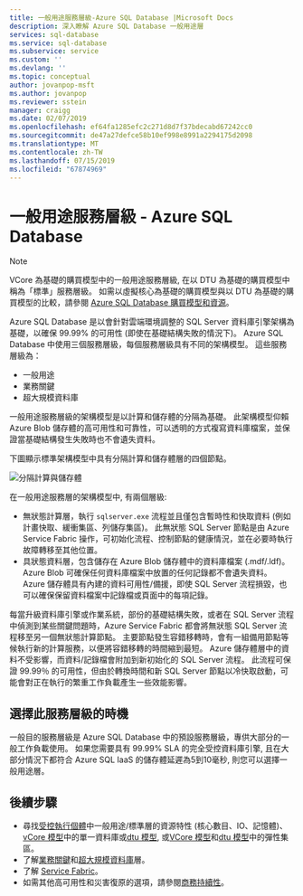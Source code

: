 ```yaml
---
title: 一般用途服務層級-Azure SQL Database |Microsoft Docs
description: 深入瞭解 Azure SQL Database 一般用途層
services: sql-database
ms.service: sql-database
ms.subservice: service
ms.custom: ''
ms.devlang: ''
ms.topic: conceptual
author: jovanpop-msft
ms.author: jovanpop
ms.reviewer: sstein
manager: craigg
ms.date: 02/07/2019
ms.openlocfilehash: ef64fa1285efc2c271d8d7f37bdecabd67242cc0
ms.sourcegitcommit: de47a27defce58b10ef998e8991a2294175d2098
ms.translationtype: MT
ms.contentlocale: zh-TW
ms.lasthandoff: 07/15/2019
ms.locfileid: "67874969"
---
```

# <a name="general-purpose-service-tier---azure-sql-database"></a>一般用途服務層級 - Azure SQL Database

> [!NOTE]
> VCore 為基礎的購買模型中的一般用途服務層級, 在以 DTU 為基礎的購買模型中稱為「標準」服務層級。 如需以虛擬核心為基礎的購買模型與以 DTU 為基礎的購買模型的比較，請參閱 [Azure SQL Database 購買模型和資源](sql-database-purchase-models.md)。

Azure SQL Database 是以會針對雲端環境調整的 SQL Server 資料庫引擎架構為基礎，以確保 99.99% 的可用性 (即使在基礎結構失敗的情況下)。 Azure SQL Database 中使用三個服務層級，每個服務層級具有不同的架構模型。 這些服務層級為：

- 一般用途
- 業務關鍵
- 超大規模資料庫

一般用途服務層級的架構模型是以計算和儲存體的分隔為基礎。 此架構模型仰賴 Azure Blob 儲存體的高可用性和可靠性，可以透明的方式複寫資料庫檔案，並保證當基礎結構發生失敗時也不會遺失資料。

下圖顯示標準架構模型中具有分隔計算和儲存體層的四個節點。

![分隔計算與儲存體](media/sql-database-managed-instance/general-purpose-service-tier.png)

在一般用途服務層的架構模型中, 有兩個層級:

- 無狀態計算層，執行 `sqlserver.exe` 流程並且僅包含暫時性和快取資料 (例如計畫快取、緩衝集區、列儲存集區)。 此無狀態 SQL Server 節點是由 Azure Service Fabric 操作，可初始化流程、控制節點的健康情況，並在必要時執行故障轉移至其他位置。
- 具狀態資料層，包含儲存在 Azure Blob 儲存體中的資料庫檔案 (.mdf/.ldf)。 Azure Blob 可確保任何資料庫檔案中放置的任何記錄都不會遺失資料。 Azure 儲存體具有內建的資料可用性/備援，即使 SQL Server 流程損毀，也可以確保保留資料檔案中記錄檔或頁面中的每項記錄。

每當升級資料庫引擎或作業系統，部份的基礎結構失敗，或者在 SQL Server 流程中偵測到某些關鍵問題時，Azure Service Fabric 都會將無狀態 SQL Server 流程移至另一個無狀態計算節點。 主要節點發生容錯移轉時，會有一組備用節點等候執行新的計算服務，以便將容錯移轉的時間縮到最短。 Azure 儲存體層中的資料不受影響，而資料/記錄檔會附加到新初始化的 SQL Server 流程。 此流程可保證 99.99％ 的可用性，但由於轉換時間和新 SQL Server 節點以冷快取啟動，可能會對正在執行的繁重工作負載產生一些效能影響。

## <a name="when-to-choose-this-service-tier"></a>選擇此服務層級的時機

一般目的服務層級是 Azure SQL Database 中的預設服務層級，專供大部分的一般工作負載使用。 如果您需要具有 99.99% SLA 的完全受控資料庫引擎, 且在大部分情況下都符合 Azure SQL IaaS 的儲存體延遲為5到10毫秒, 則您可以選擇一般用途層。

## <a name="next-steps"></a>後續步驟

- 尋找[受控執行個體](sql-database-managed-instance-resource-limits.md#service-tier-characteristics)中一般用途/標準層的資源特性 (核心數目、IO、記憶體)、 [vCore 模型](sql-database-vcore-resource-limits-single-databases.md#general-purpose-service-tier-storage-sizes-and-compute-sizes)中的單一資料庫或[dtu 模型](sql-database-dtu-resource-limits-single-databases.md#single-database-storage-sizes-and-compute-sizes), 或[VCore 模型](sql-database-vcore-resource-limits-elastic-pools.md#general-purpose-service-tier-storage-sizes-and-compute-sizes)和[dtu 模型](sql-database-dtu-resource-limits-elastic-pools.md#standard-elastic-pool-limits)中的彈性集區。
- 了解[業務關鍵](sql-database-service-tier-business-critical.md)和[超大規模資料庫](sql-database-service-tier-hyperscale.md)層。
- 了解 [Service Fabric](../service-fabric/service-fabric-overview.md)。
- 如需其他高可用性和災害復原的選項，請參閱[商務持續性](sql-database-business-continuity.md)。
